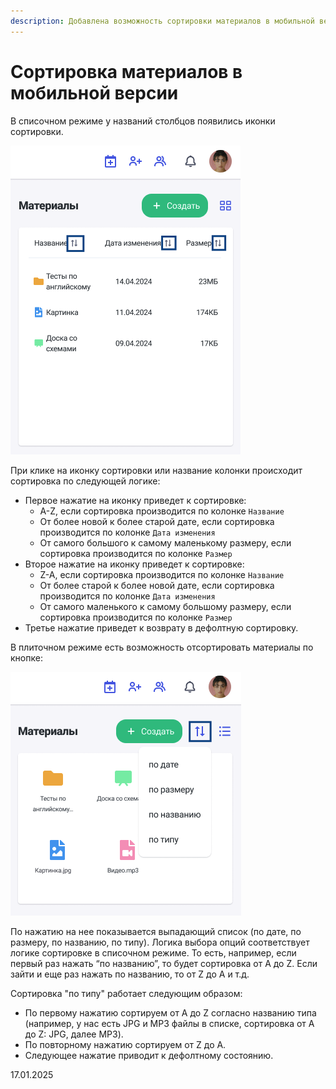 ```yaml
---
description: Добавлена возможность сортировки материалов в мобильной версии
---
```


# Сортировка материалов в мобильной версии

В списочном режиме у названий столбцов появились иконки сортировки.

![](<../../.gitbook/assets/image (123).png>)

При клике на иконку сортировки или название колонки происходит сортировка по следующей логике:

* Первое нажатие на иконку приведет к сортировке:
  * A-Z, если сортировка производится по колонке `Название`
  * От более новой к более старой дате, если сортировка производится по колонке `Дата изменения`
  * От самого большого к самому маленькому размеру, если сортировка производится по колонке `Размер`
* Второе нажатие на иконку приведет к сортировке:
  * Z-A, если сортировка производится по колонке `Название`
  * От более старой к более новой дате, если сортировка производится по колонке `Дата изменения`
  * От самого маленького к самому большому размеру, если сортировка производится по колонке `Размер`
* Третье нажатие приведет к возврату в дефолтную сортировку.

В плиточном режиме есть возможность отсортировать материалы по кнопке:

![](<../../.gitbook/assets/image (124).png>)

По нажатию на нее показывается выпадающий список (по дате, по размеру, по названию, по типу). Логика выбора опций соответствует логике сортировке в списочном режиме. То есть, например, если первый раз нажать “по названию”, то будет сортировка от А до Z. Если зайти и еще раз нажать по названию, то от Z до A и т.д.

Сортировка "по типу" работает следующим образом:

* По первому нажатию сортируем от А до Z согласно названию типа (например, у нас есть JPG и MP3 файлы в списке, сортировка от А до Z: JPG, далее MP3).
* По повторному нажатию сортируем от Z до A.
* Следующее нажатие приводит к дефолтному состоянию.

17.01.2025
